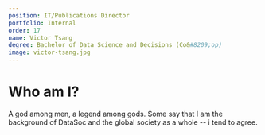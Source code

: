 ```yaml
---
position: IT/Publications Director
portfolio: Internal
order: 17
name: Victor Tsang
degree: Bachelor of Data Science and Decisions (Co&#8209;op)
image: victor-tsang.jpg
---
```

                    
# Who am I?

A god among men, a legend among gods. Some say that I am the background of DataSoc and the global society as a whole -- i tend to agree.


